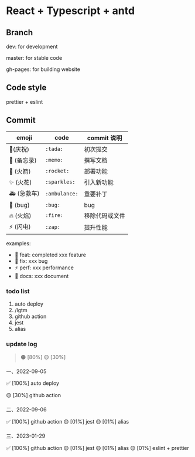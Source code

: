 # React + Typescript + antd

## Branch

dev: for development

master: for stable code

gh-pages: for building website

## Code style

prettier + eslint

## Commit

| emoji       | code          | commit 说明    |
| ----------- | ------------- | -------------- |
| 🎉(庆祝)    | `:tada:`      | 初次提交       |
| 📝 (备忘录) | `:memo:`      | 撰写文档       |
| 🚀 (火箭)   | `:rocket:`    | 部署功能       |
| ✨ (火花)   | `:sparkles:`  | 引入新功能     |
| 🚑 (急救车) | `:ambulance:` | 重要补丁       |
| 🐛 (bug)    | `:bug:`       | bug            |
| 🔥 (火焰)   | `:fire:`      | 移除代码或文件 |
| ⚡ (闪电)   | `:zap:`       | 提升性能       |

examples:

- :rocket: feat: completed xxx feature
- :bug: fix: xxx bug
- :zap: perf: xxx performance
- :memo: docs: xxx document

### todo list

1. auto deploy
2. /lgtm
3. github action
4. jest
5. alias

### update log

> 🟠 [80%]
> 🟡 [30%]

一、2022-09-05

✅ [100%] auto deploy

🟡 [30%] github action


二、2022-09-06

✅ [100%] github action
🟡 [01%] jest
🟡 [01%] alias


三、2023-01-29

✅ [100%] github action
🟡 [01%] jest
🟡 [01%] alias
🟡 [01%] eslint + prettier
